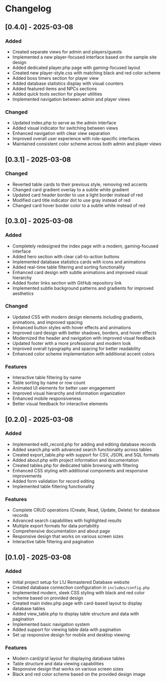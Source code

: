 # Changelog

## [0.4.0] - 2025-03-08

### Added
- Created separate views for admin and players/guests
- Implemented a new player-focused interface based on the sample site design
- Added dedicated player.php page with gaming-focused layout
- Created new player-style.css with matching black and red color scheme
- Added boss timers section for player view
- Added database statistics display with visual counters
- Added featured items and NPCs sections
- Added quick tools section for player utilities
- Implemented navigation between admin and player views

### Changed
- Updated index.php to serve as the admin interface
- Added visual indicator for switching between views
- Enhanced navigation with clear view separation
- Improved overall user experience with role-specific interfaces
- Maintained consistent color scheme across both admin and player views

## [0.3.1] - 2025-03-08

### Changed
- Reverted table cards to their previous style, removing red accents
- Changed card gradient overlay to a subtle white gradient
- Updated card header border to use a light border instead of red
- Modified card title indicator dot to use gray instead of red
- Changed card hover border color to a subtle white instead of red

## [0.3.0] - 2025-03-08

### Added
- Completely redesigned the index page with a modern, gaming-focused interface
- Added hero section with clear call-to-action buttons
- Implemented database statistics cards with icons and animations
- Added real-time table filtering and sorting functionality
- Enhanced card design with subtle animations and improved visual hierarchy
- Added footer links section with GitHub repository link
- Implemented subtle background patterns and gradients for improved aesthetics

### Changed
- Updated CSS with modern design elements including gradients, animations, and improved spacing
- Enhanced button styles with hover effects and animations
- Improved card design with better shadows, borders, and hover effects
- Modernized the header and navigation with improved visual feedback
- Updated footer with a more professional and modern look
- Improved overall typography and spacing for better readability
- Enhanced color scheme implementation with additional accent colors

### Features
- Interactive table filtering by name
- Table sorting by name or row count
- Animated UI elements for better user engagement
- Improved visual hierarchy and information organization
- Enhanced mobile responsiveness
- Better visual feedback for interactive elements

## [0.2.0] - 2025-03-08

### Added
- Implemented edit_record.php for adding and editing database records
- Added search.php with advanced search functionality across tables
- Created export_table.php with support for CSV, JSON, and SQL formats
- Added about.php with project information and documentation
- Created tables.php for dedicated table browsing with filtering
- Enhanced CSS styling with additional components and responsive improvements
- Added form validation for record editing
- Implemented table filtering functionality

### Features
- Complete CRUD operations (Create, Read, Update, Delete) for database records
- Advanced search capabilities with highlighted results
- Multiple export formats for data portability
- Comprehensive documentation and about page
- Responsive design that works on various screen sizes
- Interactive table filtering and pagination

## [0.1.0] - 2025-03-08

### Added
- Initial project setup for L1J Remastered Database website
- Created database connection configuration in `includes/config.php`
- Implemented modern, sleek CSS styling with black and red color scheme based on provided design
- Created main index.php page with card-based layout to display database tables
- Added view_table.php to display table structure and data with pagination
- Implemented basic navigation system
- Added support for viewing table data with pagination
- Set up responsive design for mobile and desktop viewing

### Features
- Modern card/grid layout for displaying database tables
- Table structure and data viewing capabilities
- Responsive design that works on various screen sizes
- Black and red color scheme based on the provided design image